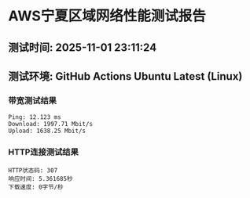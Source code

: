 # AWS宁夏区域网络性能测试报告
## 测试时间: 2025-11-01 23:11:24
## 测试环境: GitHub Actions Ubuntu Latest (Linux)

### 带宽测试结果
```
Ping: 12.123 ms
Download: 1997.71 Mbit/s
Upload: 1638.25 Mbit/s
```

### HTTP连接测试结果
```
HTTP状态码: 307
响应时间: 5.361685秒
下载速度: 0字节/秒
```

